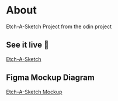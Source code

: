 # About

Etch-A-Sketch Project from the odin project

## See it live :rocket:
[Etch-A-Sketch](https://xcoder62.github.io/etch-a-sketch/)

## Figma Mockup Diagram
[Etch-A-Sketch Mockup](https://www.figma.com/file/i5Mo7u2hgP1kf7GkO5gmiY/Etch-A-Sketch?node-id=2%3A42)